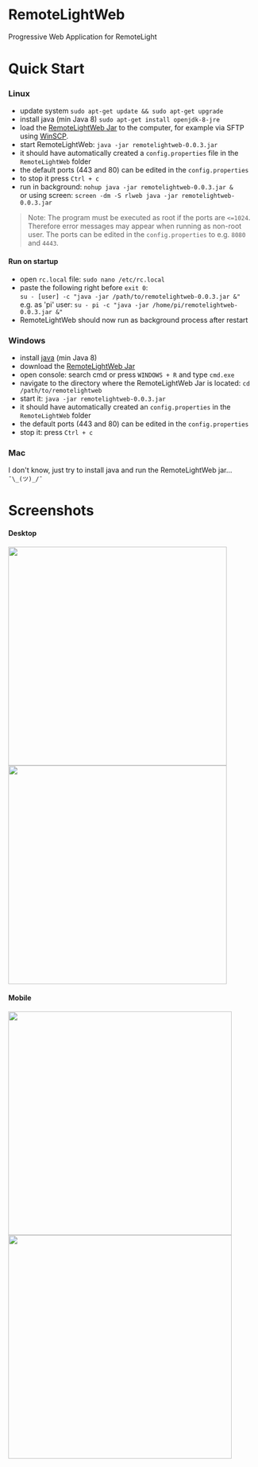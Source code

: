 # RemoteLightWeb

Progressive Web Application for RemoteLight

# Quick Start
### Linux
- update system `sudo apt-get update && sudo apt-get upgrade`
- install java (min Java 8) `sudo apt-get install openjdk-8-jre`
- load the [RemoteLightWeb Jar](https://github.com/Drumber/RemoteLightWeb/releases) to the computer, for example via SFTP using [WinSCP](https://winscp.net/eng/download.php).
- start RemoteLightWeb: `java -jar remotelightweb-0.0.3.jar`
- it should have automatically created a `config.properties` file in the `RemoteLightWeb` folder
- the default ports (443 and 80) can be edited in the `config.properties`
- to stop it press `Ctrl + c`
- run in background: `nohup java -jar remotelightweb-0.0.3.jar &`  
or using screen: `screen -dm -S rlweb java -jar remotelightweb-0.0.3.jar`

> Note: The program must be executed as root if the ports are `<=1024`. Therefore error messages may appear when running as non-root user. The ports can be edited in the `config.properties` to e.g. `8080` and `4443`.

#### Run on startup
- open `rc.local` file: `sudo nano /etc/rc.local`
- paste the following right before `exit 0`:  
`su - [user] -c "java -jar /path/to/remotelightweb-0.0.3.jar &"`  
e.g. as 'pi' user: `su - pi -c "java -jar /home/pi/remotelightweb-0.0.3.jar &"`
- RemoteLightWeb should now run as background process after restart

### Windows
- install [java](https://java.com) (min Java 8)
- download the [RemoteLightWeb Jar](https://github.com/Drumber/RemoteLightWeb/releases)
- open console: search cmd or press `WINDOWS + R` and type `cmd.exe`
- navigate to the directory where the RemoteLightWeb Jar is located: `cd /path/to/remotelightweb`
- start it: `java -jar remotelightweb-0.0.3.jar`
- it should have automatically created an `config.properties` in the `RemoteLightWeb` folder
- the default ports (443 and 80) can be edited in the `config.properties`
- stop it: press `Ctrl + c`

### Mac
I don't know, just try to install java and run the RemoteLightWeb jar... `¯\_(ツ)_/¯`

# Screenshots
#### Desktop
<img src="https://user-images.githubusercontent.com/29163322/79047660-59732880-7c18-11ea-95d4-e3e5605d81ed.png" width="440"> <img src="https://user-images.githubusercontent.com/29163322/79047724-b7a00b80-7c18-11ea-9d94-872951afe5ac.png" width="440">
#### Mobile
<img src="https://user-images.githubusercontent.com/29163322/79047787-2d0bdc00-7c19-11ea-9b28-70d80ce2399a.png" height="450"> <img src="https://user-images.githubusercontent.com/29163322/79047826-69d7d300-7c19-11ea-8de5-3e78d023d347.png" height="450">